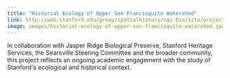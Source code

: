 ```yaml
---
title: "Historial Ecology of Upper San Francisquito Watershed"
link: http://web.stanford.edu/group/spatialhistory/cgi-bin/site/project.php?id=1089
image: images/historial-ecology-of-upper-san-francisquito-watershed.jpg
---
```

In collaboration with Jasper Ridge Biological Preserve, Stanford Heritage Services, the Searsville Steering Committee and the broader community, this project reflects an ongoing academic engagement with the study of Stanford's ecological and historical context.
